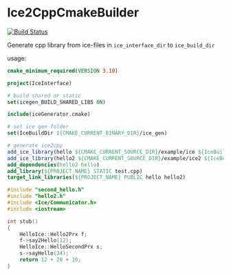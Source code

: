 # Ice2CppCmakeBuilder

[![Build Status](https://travis-ci.com/Ilyaferilo/Ice2CppCmakeBuilder.svg?branch=master)](https://travis-ci.com/Ilyaferilo/Ice2CppCmakeBuilder)

Generate cpp library from ice-files in `ice_interface_dir` to `ice_build_dir`

usage:
```cmake
cmake_minimum_required(VERSION 3.10)

project(IceInterface)

# build shared or static
set(icegen_BUILD_SHARED_LIBS ON)

include(iceGenerator.cmake)

# set ice gen folder
set(IceBuildDir ${CMAKE_CURRENT_BINARY_DIR}/ice_gen)

# generate ice2cpp
add_ice_library(hello ${CMAKE_CURRENT_SOURCE_DIR}/example/ice ${IceBuildDir}/ice)
add_ice_library(hello2 ${CMAKE_CURRENT_SOURCE_DIR}/example/ice2 ${IceBuildDir}/ice2)
add_dependencies(hello2 hello)
add_library(${PROJECT_NAME} STATIC test.cpp)
target_link_libraries(${PROJECT_NAME} PUBLIC hello hello2)
```

```cpp
#include "second_hello.h"
#include "hello2.h"
#include <Ice/Communicator.h>
#include <iostream>

int stub()
{
    HelloIce::Hello2Prx f;
    f->say2Hello(12);
    HelloIce::HelloSecondPrx s;
    s->sayHello(34);
    return 12 + 20 + 10;
}
```
